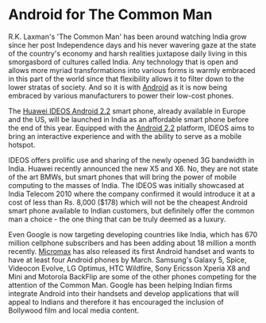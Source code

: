 # Android for The Common Man

R.K. Laxman's 'The Common Man' has been around watching India grow since her post Independence days and his never wavering gaze at the state of the country's economy and harsh realities juxtapose daily living in this smorgasbord of cultures called India. Any technology that is open and allows more myriad transformations into various forms is warmly embraced in this part of the world since that flexibility allows it to filter down to the lower stratas of society. And so it is with <a href="http://www.android.com/">Android</a> as it is now being embraced by various manufacturers to power their low-cost phones.

The <a href="http://www.huaweidevice.com/worldwide/productFeatures.do?pinfoId=2831&amp;directoryId=2037&amp;treeId=37">Huawei IDEOS Android 2.2</a> smart phone, already available in Europe and the US, will be launched in India as an affordable smart phone before the end of this year. Equipped with the <a href="http://www.android.com/">Android 2.2</a> platform, IDEOS aims to bring an interactive experience and with the ability to serve as a mobile hotspot.

IDEOS offers prolific use and sharing of the newly opened 3G bandwidth in India. Huawei recently announced the new X5 and X6. No, they are not state of the art BMWs, but smart phones that will bring the power of mobile computing to the masses of India. The IDEOS was initially showcased at India Telecom 2010 where the company confirmed it would introduce it at a cost of less than Rs. 8,000 ($178) which will not be the cheapest Android smart phone available to Indian customers, but definitely offer the common man a choice - the one thing that can be truly deemed as a luxury.

Even Google is now targeting developing countries like India, which has 670 million cellphone subscribers and has been adding about 18 million a month recently. <a href="http://www.micromaxinfo.com/">Micromax</a> has also released its first Android handset and wants to have at least four Android phones by March. Samsung's Galaxy 5, Spice, Videocon Evolve, LG Optimus, HTC Wildfire, Sony Ericsson Xperia X8 and Mini and Motorola BackFlip are some of the other phones competing for the attention of the Common Man. Google has been helping Indian firms integrate Android into their handsets and develop applications that will appeal to Indians and therefore it has encouraged the inclusion of Bollywood film and local media content.

